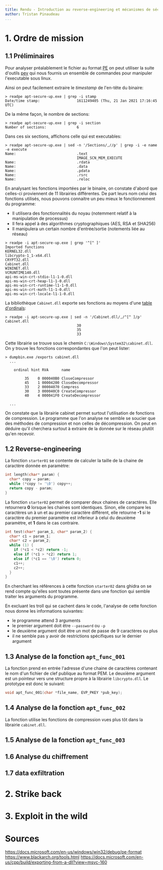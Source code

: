 ```yaml
---
title: Rendu - Introduction au reverse-engineering et mécanismes de sécurité Windows
author: Tristan Pinaudeau
...
```


# 1. Ordre de mission

## 1.1 Préliminaires

Pour analyser préalablement le fichier au format [PE](https://docs.microsoft.com/en-us/windows/win32/debug/pe-format)
on peut utiliser la suite d'outils [pev](https://github.com/merces/pev) qui nous
fournis un ensemble de commandes pour manipuler l'executable sous linux.

Ainsi on peut facilement extraire le *timestamp* de l'en-tête du binaire:
```
> readpe apt-secure-up.exe | grep -i stamp
Date/time stamp:                 1611249405 (Thu, 21 Jan 2021 17:16:45 UTC)
```

De la même façon, le nombre de sections:
```
> readpe apt-secure-up.exe | grep -i section             
Number of sections:              6
```

Dans ces six sections, affichons celle qui est executables:
```
> readpe apt-secure-up.exe | sed -n '/Sections/,//p' | grep -i -e name -e execute
Name:                            .text
                                 IMAGE_SCN_MEM_EXECUTE
Name:                            .rdata
Name:                            .data
Name:                            .pdata
Name:                            .rsrc
Name:                            .reloc
```

En analysant les fonctions importées par le binaire, on constate d'abord que
celles-ci proviennent de 11 librairies différentes. De part leurs nom celui des
fonctions utilisés, nous pouvons connaitre un peu mieux le fonctionnement du
programme:

* Il utilisera des fonctionnalités du noyau (notemment relatif à la
  manipulation de processus)
* Il fera appel à des algorithmes cryptographiques (AES, RSA et SHA256)
* Il manipulera un certain nombre d'entrée/sortie (notements liée au réseau)

```
> readpe -i apt-secure-up.exe | grep '^[^ ]'
Imported functions
KERNEL32.dll
libcrypto-1_1-x64.dll
CRYPT32.dll
Cabinet.dll
WININET.dll
VCRUNTIME140.dll
api-ms-win-crt-stdio-l1-1-0.dll
api-ms-win-crt-heap-l1-1-0.dll
api-ms-win-crt-runtime-l1-1-0.dll
api-ms-win-crt-math-l1-1-0.dll
api-ms-win-crt-locale-l1-1-0.dll
```

La bibliothèque `Cabinet.dll` exporte ses fonctions au moyens d'une [table
d'ordinals](https://docs.microsoft.com/en-us/windows/win32/debug/pe-format#export-ordinal-table):
```
> readpe -i apt-secure-up.exe | sed -n '/Cabinet.dll/,/^[^ ]/p'
Cabinet.dll
                                 30
                                 35
                                 33
```

Cette librairie se trouve sous le chemin `C:\Windows\System32\cabinet.dll`. On y
trouve les fonctions correspondantes que l'on peut lister:
```
> dumpbin.exe /exports cabinet.dll
  ...

    ordinal hint RVA      name

         35    0 000040B0 CloseCompressor
         45    1 00004200 CloseDecompressor
         33    2 00004070 Compress
         30    3 000040C0 CreateCompressor
         40    4 000041F0 CreateDecompressor

  ...
```

On constate que la librairie cabinet permet surtout l'utilisation de fonctions
de compression. Le programme que l'on analyse ne semble se soucier que des
méthodes de compression et non celles de décompression. On peut en déduire qu'il
cherchera surtout à extraire de la donnée sur le réseau plutôt qu'en recevoir.

## 1.2 Reverse-engineering

La fonction `starter01` se contente de calculer la taille de la chaine de
caractère donnée en paramètre:
```c
int length(char* param) {
  char* copy = param;
  while (*copy != '\0') copy++;
  return copy - param;
}
```

La fonction `starter02` permet de comparer deux chaines de caractères. Elle
retournera **0** lorsque les chaines sont identiques. Sinon, elle compare les
caractères un à un et au premier caractère différent, elle retourne **-1** si le
caractère du premier paramètre est inferieur à celui du deuxième paramètre, et
**1** dans le cas contraire.
```c
int test(char* param_1, char* param_2) {
  char* c1 = param_1;
  char* c2 = param_2;
  while (1) {
    if (*c1 < *c2) return -1;
    else if (*c1 > *c2) return 1;
    else if (*c1 == '\0') return 0;
    c1++;
    c2++;
  }
}
```

En cherchant les références à cette fonction `starter02` dans ghidra on se rend
compte qu'elles sont toutes présente dans une fonction qui semble traiter les
arguments du programme.

En excluant les troll qui se cachent dans le code, l'analyse de cette fonction
nous donne les informations suivantes:

* le programme attend 3 arguments
* le premier argument doit être `--password` ou `-p`
* le deuxième argument doit être un mot de passe de 9 caractères ou plus
* il ne semble pas y avoir de restrictions spécifiques sur le dernier argument

## 1.3 Analyse de la fonction `apt_func_001`

La fonction prend en entrée l'adresse d'une chaine de caractères contenant le
nom d'un fichier de clef publique au format PEM. Le deuxième argument est un
pointeur vers une structure propre à la librairie `libcrypto.dll`. Le prototype
est donc le suivant:
```c
void apt_func_001(char *file_name, EVP_PKEY *pub_key);
```

## 1.4 Analyse de la fonction `apt_func_002`

La fonction utilise les fonctions de compression vues plus tôt dans la librairie
`cabinet.dll`.

## 1.5 Analyse de la fonction `apt_func_003`

## 1.6 Analyse du chiffrement

## 1.7 data exfiltration

# 2. Strike back

# 3. Exploit in the wild

# Sources

https://docs.microsoft.com/en-us/windows/win32/debug/pe-format
https://www.blackarch.org/tools.html
https://docs.microsoft.com/en-us/cpp/build/exporting-from-a-dll?view=msvc-160

